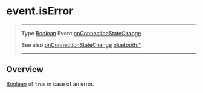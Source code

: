 # event.isError

> --------------------- ------------------------------------------------------------------------------------------
> __Type__              [Boolean](https://docs.coronalabs.com/api/type/Boolean.html)
> __Event__             [onConnectionStateChange](/plugin/bluetooth/type/Gatt/event/onConnectionStateChange/)


> __See also__          [onConnectionStateChange](/plugin/bluetooth/type/Gatt/event/onConnectionStateChange/)
>						[bluetooth.*](/plugin/bluetooth/)
> --------------------- ------------------------------------------------------------------------------------------

## Overview

[Boolean](https://docs.coronalabs.com/api/type/Boolean.html) of `true` in case of an error.